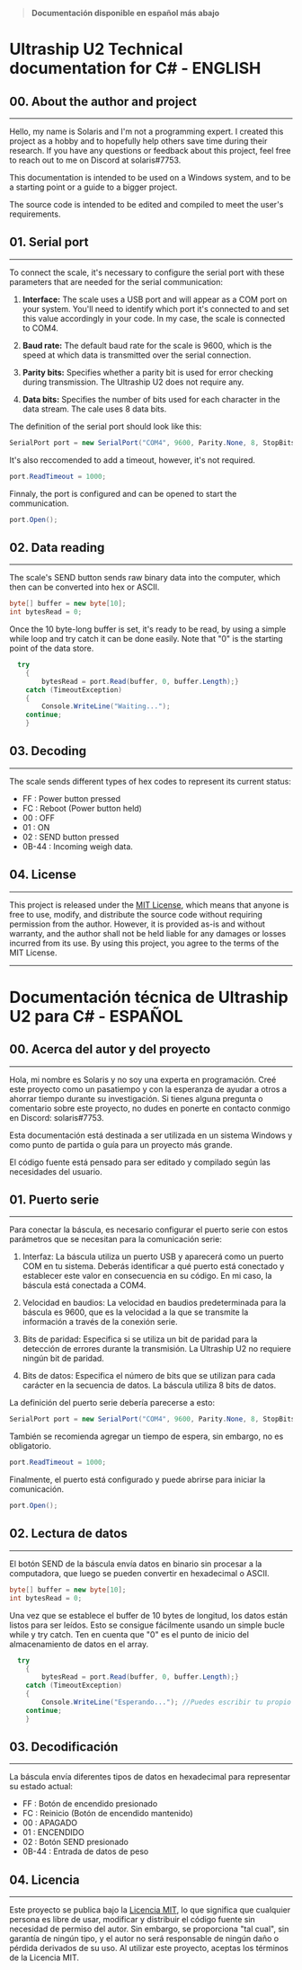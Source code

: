 > **Documentación disponible en español más abajo**
# Ultraship U2 Technical documentation for C# - ENGLISH

## 00. About the author and project
---
Hello, my name is Solaris and I'm not a programming expert. I created this project as a hobby and to hopefully help others save time during their research. If you have any questions or feedback about this project, feel free to reach out to me on Discord at solaris#7753.

This documentation is intended to be used on a Windows system, and to be a starting point or a guide to a bigger project.

The source code is intended to be edited and compiled to meet the user's requirements.

## 01. Serial port
---
To connect the scale, it's necessary to configure the serial port with these parameters that are needed for the serial communication:

1. **Interface:** The scale uses a USB port and will appear as a COM port on your system. You'll need to identify which port it's connected to and set this value accordingly in your code. In my case, the scale is connected to COM4.

2. **Baud rate:** The default baud rate for the scale is 9600, which is the speed at which data is transmitted over the serial connection.

3. **Parity bits:** Specifies whether a parity bit is used for error checking during transmission. The Ultraship U2 does not require any.

4. **Data bits:** Specifies the number of bits used for each character in the data stream. The cale uses 8 data bits.


The definition of the serial port should look like this:
```csharp
SerialPort port = new SerialPort("COM4", 9600, Parity.None, 8, StopBits.One);
```
It's also reccomended to add a timeout, however, it's not required.
```csharp
port.ReadTimeout = 1000;
```
Finnaly, the port is configured and can be opened to start the communication.
```csharp
port.Open();
```

## 02. Data reading
---
The scale's SEND button sends raw binary data into the computer, which then can be converted into hex or ASCII. 
```csharp
byte[] buffer = new byte[10];
int bytesRead = 0;
```
Once the 10 byte-long buffer is set, it's ready to be read, by using a simple while loop and try catch it can be done easily. Note that "0" is the starting point of the data store.

```csharp
  try
    {
        bytesRead = port.Read(buffer, 0, buffer.Length);}
    catch (TimeoutException)
    {
        Console.WriteLine("Waiting...");
    continue;
    }
```
## 03. Decoding
---
The scale sends different types of hex codes to represent its current status:
* FF : Power button pressed
* FC : Reboot (Power button held)
* 00 : OFF
* 01 : ON
* 02 : SEND button pressed
* 0B-44 : Incoming weigh data.

## 04. License
---
This project is released under the [MIT License](https://opensource.org/licenses/MIT), which means that anyone is free to use, modify, and distribute the source code without requiring permission from the author. However, it is provided as-is and without warranty, and the author shall not be held liable for any damages or losses incurred from its use. By using this project, you agree to the terms of the MIT License. 

----
# Documentación técnica de Ultraship U2 para C# - ESPAÑOL

## 00. Acerca del autor y del proyecto
---
Hola, mi nombre es Solaris y no soy una experta en programación. Creé este proyecto como un pasatiempo y con la esperanza de ayudar a otros a ahorrar tiempo durante su investigación. Si tienes alguna pregunta o comentario sobre este proyecto, no dudes en ponerte en contacto conmigo en Discord: solaris#7753.

Esta documentación está destinada a ser utilizada en un sistema Windows y como punto de partida o guía para un proyecto más grande.

El código fuente está pensado para ser editado y compilado según las necesidades del usuario.
## 01. Puerto serie
---
Para conectar la báscula, es necesario configurar el puerto serie con estos parámetros que se necesitan para la comunicación serie:

1. Interfaz: La báscula utiliza un puerto USB y aparecerá como un puerto COM en tu sistema. Deberás identificar a qué puerto está conectado y establecer este valor en consecuencia en su código. En mi caso, la báscula está conectada a COM4.

2. Velocidad en baudios: La velocidad en baudios predeterminada para la báscula es 9600, que es la velocidad a la que se transmite la información a través de la conexión serie.

3. Bits de paridad: Especifica si se utiliza un bit de paridad para la detección de errores durante la transmisión. La Ultraship U2 no requiere ningún bit de paridad.

4. Bits de datos: Especifica el número de bits que se utilizan para cada carácter en la secuencia de datos. La báscula utiliza 8 bits de datos.


La definición del puerto serie debería parecerse a esto:
```csharp
SerialPort port = new SerialPort("COM4", 9600, Parity.None, 8, StopBits.One);
```
También se recomienda agregar un tiempo de espera, sin embargo, no es obligatorio.
```csharp
port.ReadTimeout = 1000;
```
Finalmente, el puerto está configurado y puede abrirse para iniciar la comunicación.
```csharp
port.Open();
```

## 02. Lectura de datos
---
El botón SEND de la báscula envía datos en binario sin procesar a la computadora, que luego se pueden convertir en hexadecimal o ASCII.
```csharp
byte[] buffer = new byte[10];
int bytesRead = 0;
```
Una vez que se establece el buffer de 10 bytes de longitud, los datos están listos para ser leídos. Esto se consigue fácilmente usando un simple bucle while y try catch. Ten en cuenta que "0" es el punto de inicio del almacenamiento de datos en el array.
```csharp
  try
    {
        bytesRead = port.Read(buffer, 0, buffer.Length);}
    catch (TimeoutException)
    {
        Console.WriteLine("Esperando..."); //Puedes escribir tu propio mensaje!
    continue;
    }
```
## 03. Decodificación
---
La báscula envía diferentes tipos de datos en hexadecimal para representar su estado actual:

* FF : Botón de encendido presionado
* FC : Reinicio (Botón de encendido mantenido)
* 00 : APAGADO
* 01 : ENCENDIDO
* 02 : Botón SEND presionado
* 0B-44 : Entrada de datos de peso

## 04. Licencia
---
Este proyecto se publica bajo la [Licencia MIT](https://opensource.org/licenses/MIT), lo que significa que cualquier persona es libre de usar, modificar y distribuir el código fuente sin necesidad de permiso del autor. Sin embargo, se proporciona "tal cual", sin garantía de ningún tipo, y el autor no será responsable de ningún daño o pérdida derivados de su uso. Al utilizar este proyecto, aceptas los términos de la Licencia MIT.
